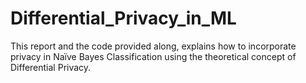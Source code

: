# Differential_Privacy_in_ML
This report and the code provided along, explains how to incorporate privacy in Naïve Bayes Classification using the theoretical concept of Differential Privacy. 
